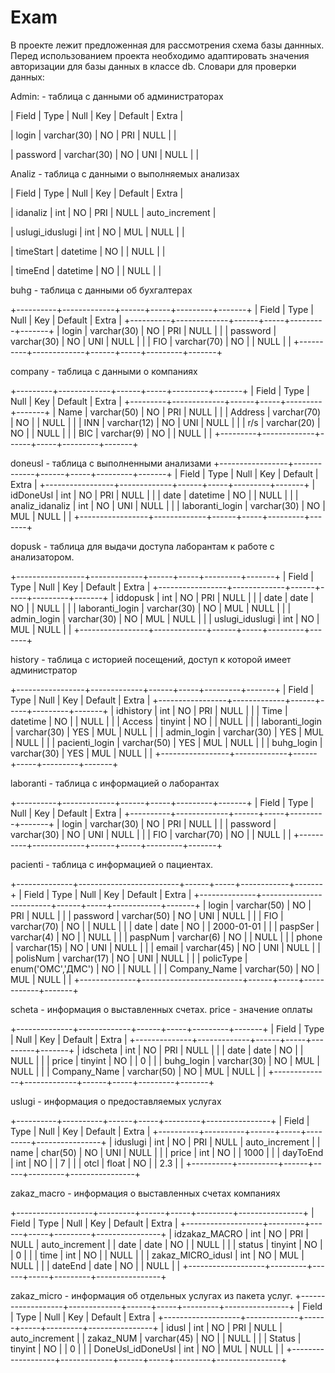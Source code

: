 # Exam
В проекте лежит предложенная для рассмотрения схема базы даннных.
Перед использованием проекта необходимо адаптировать значения авторизации для базы данных
в классе db.
Словари для проверки данных: 

Admin: - таблица с данными об администраторах


| Field    | Type        | Null | Key | Default | Extra |


| login    | varchar(30) | NO   | PRI | NULL    |       |


| password | varchar(30) | NO   | UNI | NULL    |       |





Analiz - таблица с данными о выполняемых анализах 


| Field           | Type     | Null | Key | Default | Extra          |

| idanaliz        | int      | NO   | PRI | NULL    | auto_increment |

| uslugi_iduslugi | int      | NO   | MUL | NULL    |                |

| timeStart       | datetime | NO   |     | NULL    |                |

| timeEnd         | datetime | NO   |     | NULL    |                |


buhg - таблица с данными об бухгалтерах

+----------+-------------+------+-----+---------+-------+
| Field    | Type        | Null | Key | Default | Extra |
+----------+-------------+------+-----+---------+-------+
| login    | varchar(30) | NO   | PRI | NULL    |       |
| password | varchar(30) | NO   | UNI | NULL    |       |
| FIO      | varchar(70) | NO   |     | NULL    |       |
+----------+-------------+------+-----+---------+-------+

company - таблица с данными о компаниях 

+---------+-------------+------+-----+---------+-------+
| Field   | Type        | Null | Key | Default | Extra |
+---------+-------------+------+-----+---------+-------+
| Name    | varchar(50) | NO   | PRI | NULL    |       |
| Address | varchar(70) | NO   |     | NULL    |       |
| INN     | varchar(12) | NO   | UNI | NULL    |       |
| r/s     | varchar(20) | NO   |     | NULL    |       |
| BIC     | varchar(9)  | NO   |     | NULL    |       |
+---------+-------------+------+-----+---------+-------+

doneusl - таблица с выполненными анализами 
+-----------------+-------------+------+-----+---------+-------+
| Field           | Type        | Null | Key | Default | Extra |
+-----------------+-------------+------+-----+---------+-------+
| idDoneUsl       | int         | NO   | PRI | NULL    |       |
| date            | datetime    | NO   |     | NULL    |       |
| analiz_idanaliz | int         | NO   | UNI | NULL    |       |
| laboranti_login | varchar(30) | NO   | MUL | NULL    |       |
+-----------------+-------------+------+-----+---------+-------+

dopusk - таблица для выдачи доступа лаборантам к работе с анализатором.

+-----------------+-------------+------+-----+---------+-------+
| Field           | Type        | Null | Key | Default | Extra |
+-----------------+-------------+------+-----+---------+-------+
| iddopusk        | int         | NO   | PRI | NULL    |       |
| date            | date        | NO   |     | NULL    |       |
| laboranti_login | varchar(30) | NO   | MUL | NULL    |       |
| admin_login     | varchar(30) | NO   | MUL | NULL    |       |
| uslugi_iduslugi | int         | NO   | MUL | NULL    |       |
+-----------------+-------------+------+-----+---------+-------+

history - таблица с историей посещений, доступ к которой имеет администратор 

+-----------------+-------------+------+-----+---------+-------+
| Field           | Type        | Null | Key | Default | Extra |
+-----------------+-------------+------+-----+---------+-------+
| idhistory       | int         | NO   | PRI | NULL    |       |
| Time            | datetime    | NO   |     | NULL    |       |
| Access          | tinyint     | NO   |     | NULL    |       |
| laboranti_login | varchar(30) | YES  | MUL | NULL    |       |
| admin_login     | varchar(30) | YES  | MUL | NULL    |       |
| pacienti_login  | varchar(50) | YES  | MUL | NULL    |       |
| buhg_login      | varchar(30) | YES  | MUL | NULL    |       |
+-----------------+-------------+------+-----+---------+-------+

laboranti - таблица с информацией о лаборантах

+----------+-------------+------+-----+---------+-------+
| Field    | Type        | Null | Key | Default | Extra |
+----------+-------------+------+-----+---------+-------+
| login    | varchar(30) | NO   | PRI | NULL    |       |
| password | varchar(30) | NO   | UNI | NULL    |       |
| FIO      | varchar(70) | NO   |     | NULL    |       |
+----------+-------------+------+-----+---------+-------+

pacienti - таблица с информацией о пациентах. 

+--------------+-------------------------+------+-----+------------+-------+
| Field        | Type                    | Null | Key | Default    | Extra |
+--------------+-------------------------+------+-----+------------+-------+
| login        | varchar(50)             | NO   | PRI | NULL       |       |
| password     | varchar(50)             | NO   | UNI | NULL       |       |
| FIO          | varchar(70)             | NO   |     | NULL       |       |
| date         | date                    | NO   |     | 2000-01-01 |       |
| paspSer      | varchar(4)              | NO   |     | NULL       |       |
| paspNum      | varchar(6)              | NO   |     | NULL       |       |
| phone        | varchar(15)             | NO   | UNI | NULL       |       |
| email        | varchar(45)             | NO   | UNI | NULL       |       |
| polisNum     | varchar(17)             | NO   | UNI | NULL       |       |
| policType    | enum('ОМС','ДМС')       | NO   |     | NULL       |       |
| Company_Name | varchar(50)             | NO   | MUL | NULL       |       |
+--------------+-------------------------+------+-----+------------+-------+

scheta - информация о выставленных счетах. price - значение оплаты

+--------------+-------------+------+-----+---------+-------+
| Field        | Type        | Null | Key | Default | Extra |
+--------------+-------------+------+-----+---------+-------+
| idscheta     | int         | NO   | PRI | NULL    |       |
| date         | date        | NO   |     | NULL    |       |
| price        | tinyint     | NO   |     | 0       |       |
| buhg_login   | varchar(30) | NO   | MUL | NULL    |       |
| Company_Name | varchar(50) | NO   | MUL | NULL    |       |
+--------------+-------------+------+-----+---------+-------+

uslugi - информация о предоставляемых услугах

+----------+----------+------+-----+---------+----------------+
| Field    | Type     | Null | Key | Default | Extra          |
+----------+----------+------+-----+---------+----------------+
| iduslugi | int      | NO   | PRI | NULL    | auto_increment |
| name     | char(50) | NO   | UNI | NULL    |                |
| price    | int      | NO   |     | 1000    |                |
| dayToEnd | int      | NO   |     | 7       |                |
| otcl     | float    | NO   |     | 2.3     |                |
+----------+----------+------+-----+---------+----------------+

zakaz_macro - информация о выставленных счетах компаниях 

+-------------------+---------+------+-----+---------+----------------+
| Field             | Type    | Null | Key | Default | Extra          |
+-------------------+---------+------+-----+---------+----------------+
| idzakaz_MACRO     | int     | NO   | PRI | NULL    | auto_increment |
| date              | date    | NO   |     | NULL    |                |
| status            | tinyint | NO   |     | 0       |                |
| time              | int     | NO   |     | NULL    |                |
| zakaz_MICRO_idusl | int     | NO   | MUL | NULL    |                |
| dateEnd           | date    | NO   |     | NULL    |                |
+-------------------+---------+------+-----+---------+----------------+

zakaz_micro - информация об отдельных услугах из пакета услуг.
+-------------------+-------------+------+-----+---------+----------------+
| Field             | Type        | Null | Key | Default | Extra          |
+-------------------+-------------+------+-----+---------+----------------+
| idusl             | int         | NO   | PRI | NULL    | auto_increment |
| zakaz_NUM         | varchar(45) | NO   |     | NULL    |                |
| Status            | tinyint     | NO   |     | 0       |                |
| DoneUsl_idDoneUsl | int         | NO   | MUL | NULL    |                |
+-------------------+-------------+------+-----+---------+----------------+
